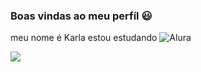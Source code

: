 ### **Boas vindas ao meu perfíl** 😃
meu nome é Karla
estou estudando ![Alura](https://www.alura.com.br/)

![](https://media1.tenor.com/m/5BYK-WS0__gAAAAd/cool-fun.gif)
